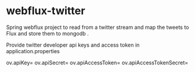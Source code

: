 # webflux-twitter

Spring webflux project to read from a twitter stream and map the tweets to Flux and store them to mongodb .

Provide twitter developer api keys and access token in application.properties

ov.apiKey=<TODO>
ov.apiSecret=<TODO>
ov.apiAccessToken=<TODO>
ov.apiAccessTokenSecret=<TODO>
